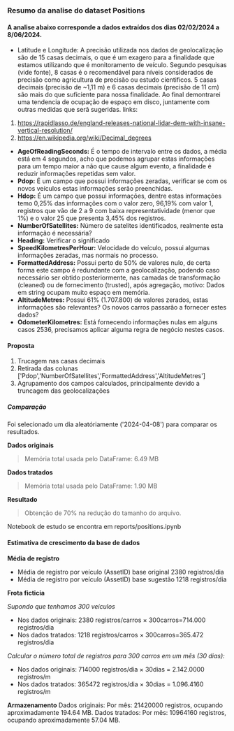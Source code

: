 ### Resumo da analise do dataset Positions

#### A analise abaixo corresponde a dados extraídos dos dias 02/02/2024 a 8/06/2024.

* Latitude e Longitude: A precisão utilizada nos dados de geolocalização são de 15 casas decimais, o que é um exagero para a finalidade que estamos utilizando que é monitoramento de veículo. Segundo pesquisas (vide fonte), 8 casas é o recomendável para níveis considerados de precisão como agricultura de precisão ou estudo cientificos. 5 casas decimais (precisão de ~1,11 m) e 6 casas decimais (precisão de 11 cm) são mais do que suficiente para nossa finalidade. Ao final demontrarei uma tendencia de ocupação de espaço em disco, juntamente com outras medidas que serã sugeridas.
links: 
1. https://rapidlasso.de/england-releases-national-lidar-dem-with-insane-vertical-resolution/ 
2. https://en.wikipedia.org/wiki/Decimal_degrees


* **AgeOfReadingSeconds:** É o tempo de intervalo entre os dados, a média está em 4 segundos, acho que podemos agrupar estas informações para um tempo maior a não que cause algum evento, a finalidade é reduzir informações repetidas sem valor.
* **Pdop:** É um campo que possui informações zeradas, verificar se com os novos veículos estas informações serão preenchidas.
* **Hdop:** É um campo que possui informações, dentre estas informações temo 0,25% das informações com o valor zero, 96,19% com valor 1, registros que vão de 2 a 9 com baixa representatividade (menor que 1%) e o valor 25 que presenta 3,45% dos registros.
* **NumberOfSatellites:** Número de satelites identificados, realmente esta informação é necessária?
* **Heading:** Verificar o significado
* **SpeedKilometresPerHour:** Velocidade do veículo, possui algumas informações zeradas, mas normais no processo.
* **FormattedAddress:** Possui perto de 50% de valores nulo, de certa forma este campo é redundante com a geolocalização, podendo caso necessário ser obtido posteriormente, nas camadas de transformação (cleaned) ou de fornecimento (trusted), após agregação, motivo: Dados em string ocupam muito espaço em memória.
* **AltitudeMetres:** Possui 61% (1.707.800) de valores zerados, estas informações são relevantes? Os novos carros passarão a fornecer estes dados?
* **OdometerKilometres:** Está fornecendo informações nulas em alguns casos 2536, precisamos aplicar alguma regra de negócio nestes casos.

#### Proposta
1. Trucagem nas casas decimais
2. Retirada das colunas ['Pdop','NumberOfSatellites','FormattedAddress','AltitudeMetres']
3. Agrupamento dos campos calculados, principalmente devido a truncagem das geolocalizações
##### Comparação
Foi selecionado um dia aleatóriamente ('2024-04-08') para comparar os resultados.

**Dados originais**
>Memória total usada pelo DataFrame: 6.49 MB

**Dados tratados**
>Memória total usada pelo DataFrame: 1.90 MB

**Resultado**
>Obtenção de 70% na redução do tamanho do arquivo.

Notebook de estudo se encontra em reports/positions.ipynb

#### Estimativa de crescimento da base de dados
**Média de registro**
* Média de registro por veículo (AssetID) base original 2380 registros/dia
* Média de registro por veículo (AssetID) base sugestão 1218 registros/dia

**Frota ficticia**

*Supondo que tenhamos 300 veículos*

* Nos dados originais: 2380 registros/carros × 300carros=714.000 registros/dia
* Nos dados tratados: 1218 registros/carros × 300carros=365.472 registros/dia

*Calcular o número total de registros para 300 carros em um mês (30 dias):*
* Nos dados originais: 714000 registros/dia × 30dias = 2.142.0000 registros/m 
* Nos dados tratados: 365472 registros/dia × 30dias = 1.096.4160 registros/m 

**Armazenamento**
Dados originais: Por mês: 21420000 registros, ocupando aproximadamente 194.64 MB.
Dados tratados: Por mês: 10964160 registros, ocupando aproximadamente 57.04 MB.